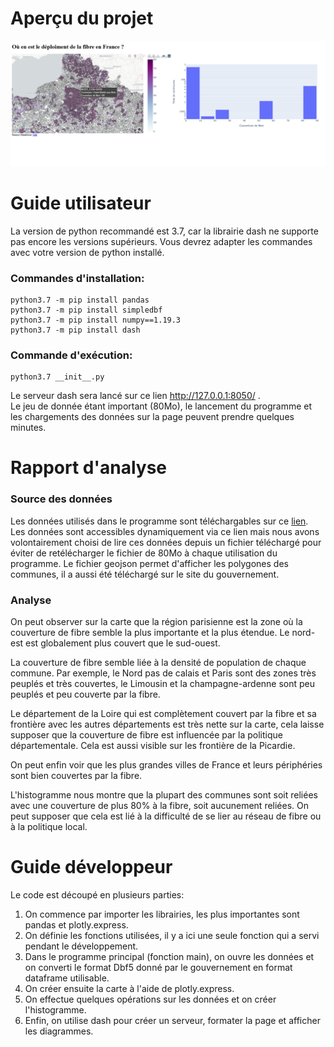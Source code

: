# Aperçu du projet
![capture d'écran du projet](/screenPython.png)

# Guide utilisateur

La version de python recommandé est 3.7, car la librairie dash ne supporte pas encore les versions supérieurs. 
Vous devrez adapter les commandes avec votre version de python installé.

### Commandes d'installation:
```
python3.7 -m pip install pandas
python3.7 -m pip install simpledbf
python3.7 -m pip install numpy==1.19.3
python3.7 -m pip install dash
```
### Commande d'exécution:
```
python3.7 __init__.py
```
Le serveur dash sera lancé sur ce lien http://127.0.0.1:8050/ .   
Le jeu de donnée étant important (80Mo), le lancement du programme et les chargements des données sur la page peuvent prendre quelques minutes.

# Rapport d'analyse

### Source des données

Les données utilisés dans le programme sont téléchargables sur ce [lien](https://www.data.gouv.fr/fr/datasets/le-marche-du-haut-et-tres-haut-debit-fixe-deploiements/).    
Les données sont accessibles dynamiquement via ce lien mais nous avons volontairement choisi de lire ces données depuis un fichier téléchargé pour éviter de retélécharger le fichier de 80Mo à chaque utilisation du programme. 
Le fichier geojson permet d'afficher les polygones des communes, il a aussi été téléchargé sur le site du gouvernement.

### Analyse

On peut observer sur la carte que la région parisienne est la zone où la couverture de fibre semble la plus importante et la plus étendue.
Le nord-est est globalement plus couvert que le sud-ouest. 

La couverture de fibre semble liée à la densité de population de chaque commune. Par exemple, le Nord pas de calais et Paris sont des zones très peuplés et très couvertes, le Limousin et la champagne-ardenne sont peu peuplés et peu couverte par la fibre.

Le département de la Loire qui est complètement couvert par la fibre et sa frontière avec les autres départements est très nette sur la carte, cela 
laisse supposer que la couverture de fibre est influencée par la politique départementale. Cela est aussi visible sur les frontière de la Picardie.

On peut enfin voir que les plus grandes villes de France et leurs périphéries sont bien couvertes par la fibre.

L'histogramme nous montre que la plupart des communes sont soit reliées avec une couverture de plus 80% à la fibre, soit aucunement reliées. 
On peut supposer que cela est lié à la difficulté de se lier au réseau de fibre ou à la politique local. 

# Guide développeur

Le code est découpé en plusieurs parties:
1. On commence par importer les librairies, les plus importantes sont pandas et plotly.express.
2. On définie les fonctions utilisées, il y a ici une seule fonction qui a servi pendant le développement.
3. Dans le programme principal (fonction main), on ouvre les données et on converti le format Dbf5 donné par le gouvernement en format dataframe utilisable.
4. On créer ensuite la carte à l'aide de plotly.express.
5. On effectue quelques opérations sur les données et on créer l'histogramme.
6. Enfin, on utilise dash pour créer un serveur, formater la page et afficher les diagrammes. 
